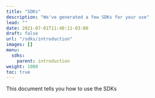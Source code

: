 ```yaml
---
title: "SDKs"
description: "We've generated a few SDKs for your use"
lead: ""
date: 2021-07-01T11:40:11-03:00
draft: false
url: "/sdks/introduction"
images: []
menu: 
  sdks:
    parent: introduction
weight: 1000
toc: true
---
```


This document tells you how to use the SDKs
